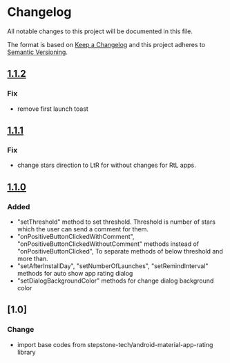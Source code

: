 # Changelog
All notable changes to this project will be documented in this file.

The format is based on [Keep a Changelog](http://keepachangelog.com/en/1.0.0/)
and this project adheres to [Semantic Versioning](http://semver.org/spec/v2.0.0.html).

## [1.1.2](https://github.com/hosseiniSeyRo/android-app-rating/compare/1.1.1...1.1.2)
### Fix
- remove first launch toast



## [1.1.1](https://github.com/hosseiniSeyRo/android-app-rating/compare/1.1.0...1.1.1)
### Fix
- change stars direction to LtR for without changes for RtL apps.



## [1.1.0](https://github.com/hosseiniSeyRo/android-app-rating/compare/1.0...1.1.0)
### Added
- "setThreshold" method to set threshold. Threshold is number of stars which the user can send a comment for them.
-  "onPositiveButtonClickedWithComment", "onPositiveButtonClickedWithoutComment" methods instead of "onPositiveButtonClicked", To separate methods of below threshold and more than.
-  "setAfterInstallDay", "setNumberOfLaunches", "setRemindInterval" methods for auto show app rating dialog
-  "setDialogBackgroundColor" methods for change dialog background color



## [1.0]
### Change
- import base codes from stepstone-tech/android-material-app-rating library

